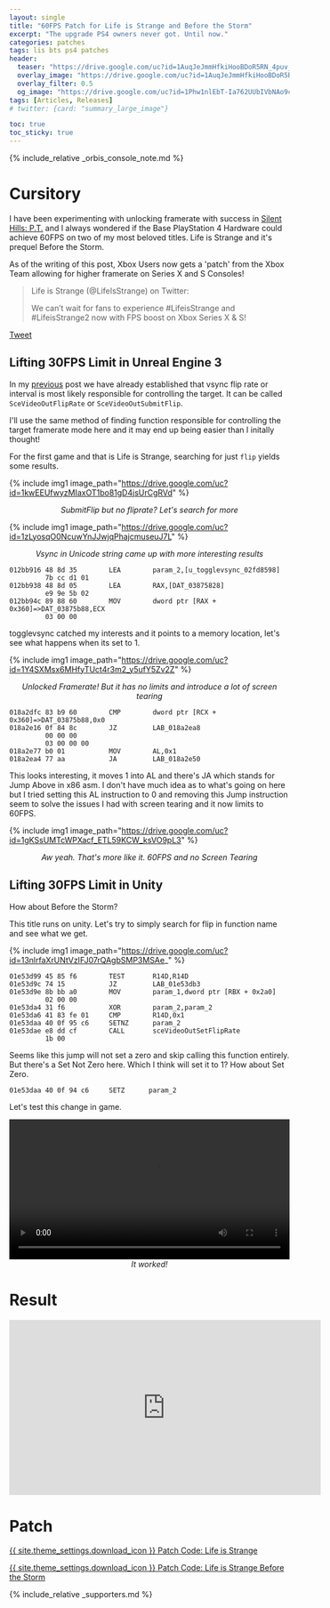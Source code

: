```yaml
---
layout: single
title: "60FPS Patch for Life is Strange and Before the Storm"
excerpt: "The upgrade PS4 owners never got. Until now."
categories: patches
tags: lis bts ps4 patches
header:
  teaser: "https://drive.google.com/uc?id=1AuqJeJmmHfkiHooBDoR5RN_4puv_02V5"
  overlay_image: "https://drive.google.com/uc?id=1AuqJeJmmHfkiHooBDoR5RN_4puv_02V5"
  overlay_filter: 0.5
  og_image: "https://drive.google.com/uc?id=1Phw1nlEbT-Ia762UUbIVbNAo9cVbZfvd"
tags: [Articles, Releases]
# twitter: {card: "summary_large_image"}

toc: true
toc_sticky: true
---
```


{% include_relative _orbis_console_note.md %}

# Cursitory

I have been experimenting with unlocking framerate with success in [Silent Hills: P.T.](/patches/2021/04/29/pt-60fps/) and I always wondered if the Base PlayStation 4 Hardware could achieve 60FPS on two of my most beloved titles. Life is Strange and it's prequel Before the Storm.

As of the writing of this post, Xbox Users now gets a 'patch' from the Xbox Team allowing for higher framerate on Series X and S Consoles!

> Life is Strange (@LifeIsStrange) on Twitter:
> 
> We can’t wait for fans to experience #LifeisStrange and #LifeisStrange2 now with FPS boost on Xbox Series X & S!

[Tweet](https://twitter.com/lifeisstrange/status/1390694180549283849)

## Lifting 30FPS Limit in Unreal Engine 3

In my [previous](/patches/2021/04/29/pt-60fps/) post we have already established that vsync flip rate or interval is most likely responsible for controlling the target. It can be called `SceVideoOutFlipRate` or `SceVideoOutSubmitFlip`.

I'll use the same method of finding function responsible for controlling the target framerate mode here and it may end up being easier than I initally thought!


For the first game and that is Life is Strange, searching for just `flip` yields some results. 

{% include img1 image_path="https://drive.google.com/uc?id=1kwEEUfwyzMIaxOT1bo81gD4jsUrCgRVd" %}

<div align=center>
<em>SubmitFlip but no fliprate? Let's search for more</em>
</div>

{% include img1 image_path="https://drive.google.com/uc?id=1zLyosqO0NcuwYnJJwjqPhajcmuseuJ7L" %}

<div align=center>
<em>Vsync in Unicode string came up with more interesting results</em>
</div>

```
012bb916 48 8d 35        LEA        param_2,[u_togglevsync_02fd8598]
         7b cc d1 01
012bb938 48 8d 05        LEA        RAX,[DAT_03875828]
         e9 9e 5b 02
012bb94c 89 88 60        MOV        dword ptr [RAX + 0x360]=>DAT_03875b88,ECX
         03 00 00
```

togglevsync catched my interests and it points to a memory location, let's see what happens when its set to 1.

{% include img1 image_path="https://drive.google.com/uc?id=1Y4SXMsx6MHfyTUct4r3m2_y5ufY5Zv2Z" %}

<div align=center>
<em>Unlocked Framerate! But it has no limits and introduce a lot of screen tearing</em>
</div>

```
018a2dfc 83 b9 60        CMP        dword ptr [RCX + 0x360]=>DAT_03875b88,0x0
018a2e16 0f 84 8c        JZ         LAB_018a2ea8
         00 00 00
         03 00 00 00
018a2e77 b0 01           MOV        AL,0x1
018a2ea4 77 aa           JA         LAB_018a2e50
```

This looks interesting, it moves 1 into AL and there's JA which stands for Jump Above in x86 asm. I don't have much idea as to what's going on here but I tried setting this AL instruction to 0 and removing this Jump instruction seem to solve the issues I had with screen tearing and it now limits to 60FPS.

{% include img1 image_path="https://drive.google.com/uc?id=1gKSsUMTcWPXacf_ETL59KCW_ksVO9pL3" %}

<div align=center>
<em>Aw yeah. That's more like it. 60FPS and no Screen Tearing</em>
</div>

## Lifting 30FPS Limit in Unity

How about Before the Storm?

This title runs on unity. Let's try to simply search for flip in function name and see what we get.

{% include img1 image_path="https://drive.google.com/uc?id=13nlrfaXrUNtVzIFJ07rQAgbSMP3MSAe_" %}

```
01e53d99 45 85 f6        TEST       R14D,R14D
01e53d9c 74 15           JZ         LAB_01e53db3
01e53d9e 8b bb a0        MOV        param_1,dword ptr [RBX + 0x2a0]
         02 00 00
01e53da4 31 f6           XOR        param_2,param_2
01e53da6 41 83 fe 01     CMP        R14D,0x1
01e53daa 40 0f 95 c6     SETNZ      param_2
01e53dae e8 dd cf        CALL       sceVideoOutSetFlipRate
         1b 00
```

Seems like this jump will not set a zero and skip calling this function entirely. But there's a Set Not Zero here. Which I think will set it to 1? How about Set Zero.

`01e53daa 40 0f 94 c6     SETZ      param_2`

Let's test this change in game.

<div align="center">
<video width="100%" controls >
  <source src=https://drive.google.com/uc?id=1Duk8Mj8P1TQoIgImTXqigp-uJPTUwW_Z" type="video/mp4">
</video>
<em>It worked!</em>
</div>

# Result

<div align="center" class="responsive-video-container">
<iframe width="560" height="315" src="https://www.youtube.com/embed/Oy2CapKF3gE" title="YouTube video player" frameborder="0" allow="accelerometer; autoplay; clipboard-write; encrypted-media; gyroscope; picture-in-picture" allowfullscreen></iframe>
</div>

# Patch

<a href="/_patch/LifeisStrange1-Orbis" class="button" role="button">{{ site.theme_settings.download_icon }} Patch Code: Life is Strange</a>

<a href="/_patch/LifeisStrange1-BeforetheStorm-Orbis" class="button" role="button">{{ site.theme_settings.download_icon }} Patch Code: Life is Strange Before the Storm</a>

{% include_relative _supporters.md %}
